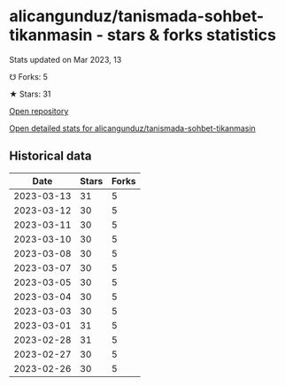 # alicangunduz/tanismada-sohbet-tikanmasin - stars & forks statistics

Stats updated on Mar 2023, 13

☋ Forks: 5

★ Stars: 31

[Open repository](https://github.com/alicangunduz/tanismada-sohbet-tikanmasin)

[Open detailed stats for alicangunduz/tanismada-sohbet-tikanmasin](https://reviewgithub.com/rep/alicangunduz/tanismada-sohbet-tikanmasin)

## Historical data
| Date | Stars | Forks |
|------|-------|-------|
| 2023-03-13 | 31 | 5 | 
| 2023-03-12 | 30 | 5 | 
| 2023-03-11 | 30 | 5 | 
| 2023-03-10 | 30 | 5 | 
| 2023-03-08 | 30 | 5 | 
| 2023-03-07 | 30 | 5 | 
| 2023-03-05 | 30 | 5 | 
| 2023-03-04 | 30 | 5 | 
| 2023-03-03 | 30 | 5 | 
| 2023-03-01 | 31 | 5 | 
| 2023-02-28 | 31 | 5 | 
| 2023-02-27 | 30 | 5 | 
| 2023-02-26 | 30 | 5 | 

